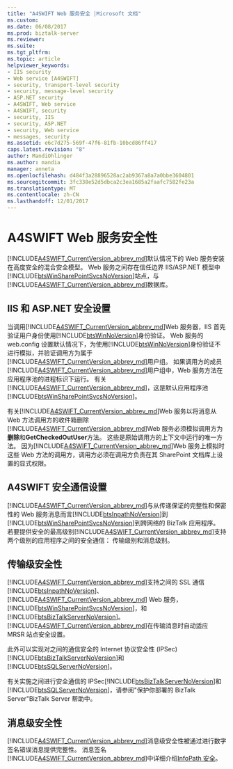```yaml
---
title: "A4SWIFT Web 服务安全 |Microsoft 文档"
ms.custom: 
ms.date: 06/08/2017
ms.prod: biztalk-server
ms.reviewer: 
ms.suite: 
ms.tgt_pltfrm: 
ms.topic: article
helpviewer_keywords:
- IIS security
- Web service [A4SWIFT]
- security, transport-level security
- security, message-level security
- ASP.NET security
- A4SWIFT, Web service
- A4SWIFT, security
- security, IIS
- security, ASP.NET
- security, Web service
- messages, security
ms.assetid: e6c7d275-569f-47f6-81fb-10bcd86ff417
caps.latest.revision: "8"
author: MandiOhlinger
ms.author: mandia
manager: anneta
ms.openlocfilehash: d484f3a28896528ac2ab9367a8a7a0bbe3604801
ms.sourcegitcommit: 3fc338e52d5dbca2c3ea1685a2faafc7582fe23a
ms.translationtype: MT
ms.contentlocale: zh-CN
ms.lasthandoff: 12/01/2017
---
```

# <a name="a4swift-web-service-security"></a>A4SWIFT Web 服务安全性
[!INCLUDE[A4SWIFT_CurrentVersion_abbrev_md](../../includes/a4swift-currentversion-abbrev-md.md)]默认情况下的 Web 服务安装在高度安全的混合安全模型。 Web 服务之间存在信任边界 IIS/ASP.NET 模型中[!INCLUDE[btsWinSharePointSvcsNoVersion](../../includes/btswinsharepointsvcsnoversion-md.md)]站点，与[!INCLUDE[A4SWIFT_CurrentVersion_abbrev_md](../../includes/a4swift-currentversion-abbrev-md.md)]数据库。  
  
## <a name="iis-and-aspnet-security-settings"></a>IIS 和 ASP.NET 安全设置  
 当调用[!INCLUDE[A4SWIFT_CurrentVersion_abbrev_md](../../includes/a4swift-currentversion-abbrev-md.md)]Web 服务器，IIS 首先验证用户身份使用[!INCLUDE[btsWinNoVersion](../../includes/btswinnoversion-md.md)]身份验证。 Web 服务的 web.config 设置默认情况下，为使用[!INCLUDE[btsWinNoVersion](../../includes/btswinnoversion-md.md)]身份验证不进行模拟，并验证调用方为属于[!INCLUDE[A4SWIFT_CurrentVersion_abbrev_md](../../includes/a4swift-currentversion-abbrev-md.md)]用户组。 如果调用方的成员[!INCLUDE[A4SWIFT_CurrentVersion_abbrev_md](../../includes/a4swift-currentversion-abbrev-md.md)]用户组中，Web 服务方法在应用程序池的进程标识下运行。 有关[!INCLUDE[A4SWIFT_CurrentVersion_abbrev_md](../../includes/a4swift-currentversion-abbrev-md.md)]，这是默认应用程序池[!INCLUDE[btsWinSharePointSvcsNoVersion](../../includes/btswinsharepointsvcsnoversion-md.md)]。  
  
 有关[!INCLUDE[A4SWIFT_CurrentVersion_abbrev_md](../../includes/a4swift-currentversion-abbrev-md.md)]Web 服务以将消息从 Web 方法调用方的收件箱删除[!INCLUDE[A4SWIFT_CurrentVersion_abbrev_md](../../includes/a4swift-currentversion-abbrev-md.md)]Web 服务必须模拟调用方为**删除**和**GetCheckedOutUser**方法。 这些是原始调用方的上下文中运行的唯一方法。 因为[!INCLUDE[A4SWIFT_CurrentVersion_abbrev_md](../../includes/a4swift-currentversion-abbrev-md.md)]Web 服务上模拟时这些 Web 方法的调用方，调用方必须在调用方负责在其 SharePoint 文档库上设置的显式权限。  
  
## <a name="a4swift-secure-communication-settings"></a>A4SWIFT 安全通信设置  
[!INCLUDE[A4SWIFT_CurrentVersion_abbrev_md](../../includes/a4swift-currentversion-abbrev-md.md)]与从传递保证的完整性和保密性的 Web 服务消息而言[!INCLUDE[btsInpathNoVersion](../../includes/btsinpathnoversion-md.md)]到[!INCLUDE[btsWinSharePointSvcsNoVersion](../../includes/btswinsharepointsvcsnoversion-md.md)]到跨网络的 BizTalk 应用程序。 若要提供安全的最高级别[!INCLUDE[A4SWIFT_CurrentVersion_abbrev_md](../../includes/a4swift-currentversion-abbrev-md.md)]支持两个级别的应用程序之间的安全通信： 传输级别和消息级别。  
  
## <a name="transport-level-security"></a>传输级安全性  
[!INCLUDE[A4SWIFT_CurrentVersion_abbrev_md](../../includes/a4swift-currentversion-abbrev-md.md)]支持之间的 SSL 通信[!INCLUDE[btsInpathNoVersion](../../includes/btsinpathnoversion-md.md)]、 [!INCLUDE[A4SWIFT_CurrentVersion_abbrev_md](../../includes/a4swift-currentversion-abbrev-md.md)] Web 服务， [!INCLUDE[btsWinSharePointSvcsNoVersion](../../includes/btswinsharepointsvcsnoversion-md.md)]，和[!INCLUDE[btsBizTalkServerNoVersion](../../includes/btsbiztalkservernoversion-md.md)]。 [!INCLUDE[A4SWIFT_CurrentVersion_abbrev_md](../../includes/a4swift-currentversion-abbrev-md.md)]在传输消息时自动适应 MRSR 站点安全设置。  
  
 此外可以实现对之间的通信安全的 Internet 协议安全性 (IPSec)[!INCLUDE[btsBizTalkServerNoVersion](../../includes/btsbiztalkservernoversion-md.md)]和[!INCLUDE[btsSQLServerNoVersion](../../includes/btssqlservernoversion-md.md)]。  
  
 有关实施之间进行安全通信的 IPSec[!INCLUDE[btsBizTalkServerNoVersion](../../includes/btsbiztalkservernoversion-md.md)]和[!INCLUDE[btsSQLServerNoVersion](../../includes/btssqlservernoversion-md.md)]，请参阅"保护你部署的 BizTalk Server"BizTalk Server 帮助中。  
  
  
## <a name="message-level-security"></a>消息级安全性  
[!INCLUDE[A4SWIFT_CurrentVersion_abbrev_md](../../includes/a4swift-currentversion-abbrev-md.md)]消息级安全性被通过进行数字签名错误消息提供完整性。 消息签名[!INCLUDE[A4SWIFT_CurrentVersion_abbrev_md](../../includes/a4swift-currentversion-abbrev-md.md)]中详细介绍[InfoPath 安全](../../adapters-and-accelerators/accelerator-swift/infopath-security.md)。
